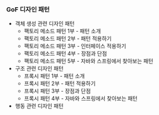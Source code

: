 ### GoF 디자인 패턴
- 객체 생성 관련 디자인 패턴
  - 팩토리 메소드 패턴 1부 - 패턴 소개
  - 팩토리 메소드 패턴 2부 - 패턴 적용하기
  - 팩토리 메소드 패턴 3부 - 인터페이스 적용하기
  - 팩토리 메소드 패턴 4부 - 장점과 단점
  - 팩토리 메소드 패턴 5부 - 자바와 스프링에서 찾아보는 패턴
- 구조 관련 디자인 패턴
  - 프록시 패턴 1부 - 패턴 소개
  - 프록시 패턴 2부 - 패턴 적용하기
  - 프록시 패턴 3부 - 장점과 단점
  - 프록시 패턴 4부 - 자바와 스프링에서 찾아보는 패턴
- 행동 관련 디자인 패턴